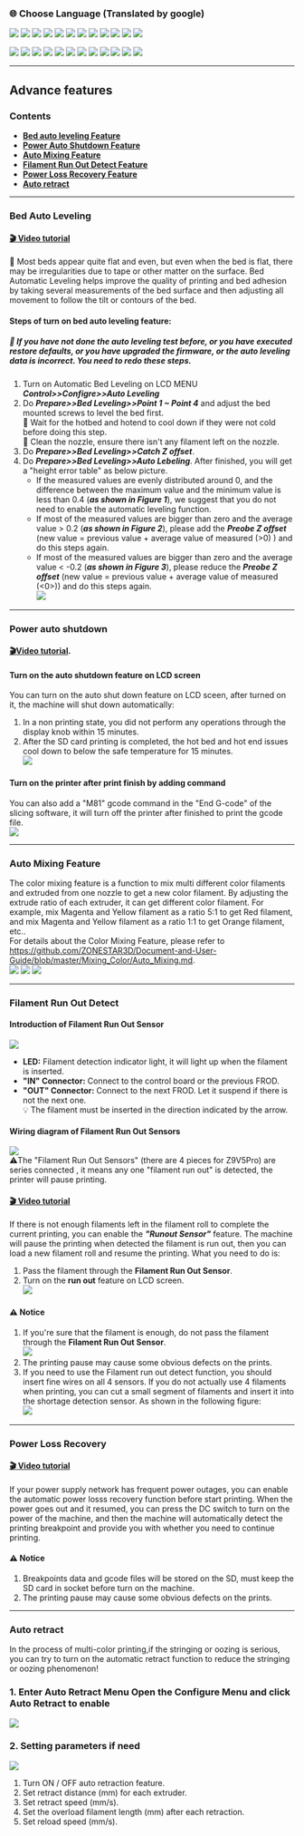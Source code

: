 ### :globe_with_meridians: Choose Language (Translated by google)
[![](../../../lanpic/ES.png)](https://github-com.translate.goog/ZONESTAR3D/Z9/tree/main/Z9V5/Z9V5-MK5/1.Installation_and_User_Guide/Advance_Features.md?_x_tr_sl=en&_x_tr_tl=es)
[![](../../../lanpic/PT.png)](https://github-com.translate.goog/ZONESTAR3D/Z9/tree/main/Z9V5/Z9V5-MK5/1.Installation_and_User_Guide/Advance_Features.md?_x_tr_sl=en&_x_tr_tl=pt)
[![](../../../lanpic/FR.png)](https://github-com.translate.goog/ZONESTAR3D/Z9/tree/main/Z9V5/Z9V5-MK5/1.Installation_and_User_Guide/Advance_Features.md?_x_tr_sl=en&_x_tr_tl=fr)
[![](../../../lanpic/DE.png)](https://github-com.translate.goog/ZONESTAR3D/Z9/tree/main/Z9V5/Z9V5-MK5/1.Installation_and_User_Guide/Advance_Features.md?_x_tr_sl=en&_x_tr_tl=de)
[![](../../../lanpic/IT.png)](https://github-com.translate.goog/ZONESTAR3D/Z9/tree/main/Z9V5/Z9V5-MK5/1.Installation_and_User_Guide/Advance_Features.md?_x_tr_sl=en&_x_tr_tl=it)
[![](../../../lanpic/SW.png)](https://github-com.translate.goog/ZONESTAR3D/Z9/tree/main/Z9V5/Z9V5-MK5/1.Installation_and_User_Guide/Advance_Features.md?_x_tr_sl=en&_x_tr_tl=sv)
[![](../../../lanpic/PL.png)](https://github-com.translate.goog/ZONESTAR3D/Z9/tree/main/Z9V5/Z9V5-MK5/1.Installation_and_User_Guide/Advance_Features.md?_x_tr_sl=en&_x_tr_tl=pl)
[![](../../../lanpic/DK.png)](https://github-com.translate.goog/ZONESTAR3D/Z9/tree/main/Z9V5/Z9V5-MK5/1.Installation_and_User_Guide/Advance_Features.md?_x_tr_sl=en&_x_tr_tl=da)
[![](../../../lanpic/CZ.png)](https://github-com.translate.goog/ZONESTAR3D/Z9/tree/main/Z9V5/Z9V5-MK5/1.Installation_and_User_Guide/Advance_Features.md?_x_tr_sl=en&_x_tr_tl=cs)
[![](../../../lanpic/HR.png)](https://github-com.translate.goog/ZONESTAR3D/Z9/tree/main/Z9V5/Z9V5-MK5/1.Installation_and_User_Guide/Advance_Features.md?_x_tr_sl=en&_x_tr_tl=hr)
[![](../../../lanpic/RO.png)](https://github-com.translate.goog/ZONESTAR3D/Z9/tree/main/Z9V5/Z9V5-MK5/1.Installation_and_User_Guide/Advance_Features.md?_x_tr_sl=en&_x_tr_tl=ro)
[![](../../../lanpic/SK.png)](https://github-com.translate.goog/ZONESTAR3D/Z9/tree/main/Z9V5/Z9V5-MK5/1.Installation_and_User_Guide/Advance_Features.md?_x_tr_sl=en&_x_tr_tl=sk)

[![](../../../lanpic/RU.png)](https://github-com.translate.goog/ZONESTAR3D/Z9/tree/main/Z9V5/Z9V5-MK5/1.Installation_and_User_Guide/Advance_Features.md?_x_tr_sl=en&_x_tr_tl=ru)
[![](../../../lanpic/JP.png)](https://github-com.translate.goog/ZONESTAR3D/Z9/tree/main/Z9V5/Z9V5-MK5/1.Installation_and_User_Guide/Advance_Features.md?_x_tr_sl=en&_x_tr_tl=ja)
[![](../../../lanpic/KR.png)](https://github-com.translate.goog/ZONESTAR3D/Z9/tree/main/Z9V5/Z9V5-MK5/1.Installation_and_User_Guide/Advance_Features.md?_x_tr_sl=en&_x_tr_tl=ko)
[![](../../../lanpic/ID.png)](https://github-com.translate.goog/ZONESTAR3D/Z9/tree/main/Z9V5/Z9V5-MK5/1.Installation_and_User_Guide/Advance_Features.md?_x_tr_sl=en&_x_tr_tl=id)
[![](../../../lanpic/TH.png)](https://github-com.translate.goog/ZONESTAR3D/Z9/tree/main/Z9V5/Z9V5-MK5/1.Installation_and_User_Guide/Advance_Features.md?_x_tr_sl=en&_x_tr_tl=th)
[![](../../../lanpic/VN.png)](https://github-com.translate.goog/ZONESTAR3D/Z9/tree/main/Z9V5/Z9V5-MK5/1.Installation_and_User_Guide/Advance_Features.md?_x_tr_sl=en&_x_tr_tl=vi)
[![](../../../lanpic/IL.png)](https://github-com.translate.goog/ZONESTAR3D/Z9/tree/main/Z9V5/Z9V5-MK5/1.Installation_and_User_Guide/Advance_Features.md?_x_tr_sl=en&_x_tr_tl=iw)
[![](../../../lanpic/SA.png)](https://github-com.translate.goog/ZONESTAR3D/Z9/tree/main/Z9V5/Z9V5-MK5/1.Installation_and_User_Guide/Advance_Features.md?_x_tr_sl=en&_x_tr_tl=ar)
[![](../../../lanpic/TR.png)](https://github-com.translate.goog/ZONESTAR3D/Z9/tree/main/Z9V5/Z9V5-MK5/1.Installation_and_User_Guide/Advance_Features.md?_x_tr_sl=en&_x_tr_tl=tr)
[![](../../../lanpic/GR.png)](https://github-com.translate.goog/ZONESTAR3D/Z9/tree/main/Z9V5/Z9V5-MK5/1.Installation_and_User_Guide/Advance_Features.md?_x_tr_sl=en&_x_tr_tl=el)
[![](../../../lanpic/BR.png)](https://github-com.translate.goog/ZONESTAR3D/Z9/tree/main/Z9V5/Z9V5-MK5/1.Installation_and_User_Guide/Advance_Features.md?_x_tr_sl=en&_x_tr_tl=pt)
[![](../../../lanpic/CN.png)](https://github-com.translate.goog/ZONESTAR3D/Z9/tree/main/Z9V5/Z9V5-MK5/1.Installation_and_User_Guide/Advance_Features.md?_x_tr_sl=en&_x_tr_tl=zh-CN)

----
## Advance features
### Contents
- [**Bed auto leveling Feature**](#a1)
- [**Power Auto Shutdown Feature**](#a2)
- [**Auto Mixing Feature**](#a3)
- [**Filament Run Out Detect Feature**](#a3)
- [**Power Loss Recovery Feature**](#a4)
- [**Auto retract**](#a5)

----
### <a id="a1">Bed Auto Leveling</a>
#### [:clapper: Video tutorial](https://youtu.be/Zoyl6PybsUk)  
:book: Most beds appear quite flat and even, but even when the bed is flat, there may be irregularities due to tape or other matter on the surface. Bed Automatic Leveling helps improve the quality of printing and bed adhesion by taking several measurements of the bed surface and then adjusting all movement to follow the tilt or contours of the bed.   
#### Steps of turn on bed auto leveling feature:
##### :loudspeaker: If you have not done the auto leveling test before, or you have executed restore defaults, or you have upgraded the firmware, or the auto leveling data is incorrect. You need to redo these steps.   
1. Turn on Automatic Bed Leveling on LCD MENU ***Control>>Configre>>Auto Leveling***  
2. Do ***Prepare>>Bed Leveling>>Point 1 ~ Point 4*** and adjust the bed mounted screws to level the bed first.   
:loudspeaker: Wait for the hotbed and hotend to cool down if they were not cold before doing this step.  
:loudspeaker: Clean the nozzle, ensure there isn't any filament left on the nozzle.
3. Do ***Prepare>>Bed Leveling>>Catch Z offset***.
4. Do ***Prepare>>Bed Leveling>>Auto Lebeling***. After finished, you will get a "height error table" as below picture.
    - If the measured values are evenly distributed around 0, and the difference between the maximum value and the minimum value is less than 0.4 (***as shown in Figure 1***), we suggest that you do not need to enable the automatic leveling function.   
    - If most of the measured values are bigger than zero and the average value > 0.2 (***as shown in Figure 2***), please add the ***Preobe Z offset*** (new value = previous value + average value of measured (>0)  ) and do this steps again.
    - If most of the measured values are bigger than zero and the average value < -0.2 (***as shown in Figure 3***), please reduce the ***Preobe Z offset*** (new value = previous value + average value of measured (<0>)) and do this steps again.      
![](./Advance_Features/Bed_leveling_1.jpg)  

----
### <a id="a2">Power auto shutdown</a>
#### [:clapper:Video tutorial](https://youtu.be/SJLpmJL-tG4).
#### Turn on the auto shutdown feature on LCD screen 
You can turn on the auto shut down feature on LCD sceen, after turned on it, the machine will shut down automatically:
1. In a non printing state, you did not perform any operations through the display knob within 15 minutes.
2. After the SD card printing is completed, the hot bed and hot end issues cool down to below the safe temperature for 15 minutes.      
![](./Advance_Features/autoshutdown.jpg)
#### Turn on the printer after print finish by adding command
You can also add a "M81" gcode command in the "End G-code" of the slicing software, it will turn off the printer after finished to print the gcode file.      
![](./Advance_Features/M81.jpg)

----
### <a id="a3">Auto Mixing Feature</a>
The color mixing feature is a function to mix multi different color filaments and extruded from one nozzle to get a new color filament. By adjusting the extrude ratio of each extruder, it can get different color filament. For example, mix Magenta and Yellow filament as a ratio 5:1 to get Red filament, and mix Magenta and Yellow filament as a ratio 1:1 to get Orange filament, etc..    
For details about the Color Mixing Feature, please refer to https://github.com/ZONESTAR3D/Document-and-User-Guide/blob/master/Mixing_Color/Auto_Mixing.md.     
![](./Advance_Features/mix1.jpg) ![](./Advance_Features/mix2.jpg) ![](./Advance_Features/mix3.jpg) 

----
### <a id="a4">Filament Run Out Detect</a>
#### Introduction of Filament Run Out Sensor
![](./Advance_Features/FROD1.jpg)
- **LED:** Filament detection indicator light, it will light up when the filament is inserted.
- **"IN" Connector:** Connect to  the control board or the previous FROD.
- **"OUT" Connector:** Connect to the next FROD. Let it suspend if there is not the next one.   
:bulb:  The filament must be inserted in the direction indicated by the arrow.
#### Wiring diagram of Filament Run Out Sensors
![](./Advance_Features/FRODwiring.jpg)    
:warning:The "Filament Run Out Sensors" (there are 4 pieces for Z9V5Pro) are series connected , it means any one "filament run out" is detected, the printer will pause printing.
#### [:clapper: Video tutorial](https://youtu.be/QCJ-6L6ze1w) 
If there is not enough filaments left in the filament roll to complete the current printing, you can enable the ***"Runout Sensor"*** feature. The machine will pause the printing when detected the filament is run out, then you can load a new filament roll and resume the printing. What you need to do is:    
1. Pass the filament through the **Filament Run Out Sensor**.
2. Turn on the **run out** feature on LCD screen.      
![](./Advance_Features/FROD_Filamentin.png)
#### :warning: Notice
1. If you're sure that the filament is enough, do not pass the filament through the **Filament Run Out Sensor**.         
![](./Advance_Features/FROD_NoFilament.png)     
2. The printing pause may cause some obvious defects on the prints. 
3. If you need to use the Filament run out detect function, you should insert fine wires on all 4 sensors. If you do not actually use 4 filaments when printing, you can cut a small segment of filaments and insert it into the shortage detection sensor. As shown in the following figure:     
![](./Advance_Features/FROD_dummy.png)     

----
### <a id="a5">Power Loss Recovery</a>
#### [:clapper: **Video tutorial**](https://youtu.be/f-PpasByiiE)   
If your power supply network has frequent power outages, you can enable the automatic power losss recovery function before start printing. When the power goes out and it resumed, you can press the DC switch to turn on the power of the machine, and then the machine will automatically detect the printing breakpoint and provide you with whether you need to continue printing.    
#### :warning: Notice 
1. Breakpoints data and gcode files will be stored on the SD, must keep the SD card in socket before turn on the machine.       
2. The printing pause may cause some obvious defects on the prints.    

----
### <a id="a6">Auto retract</a>
In the process of multi-color printing,if the stringing or oozing is serious, you can try to turn on the automatic retract function to reduce the stringing or oozing phenomenon!
### 1. Enter Auto Retract Menu Open the Configure Menu and click Auto Retract to enable 
![](./Advance_Features/retract1.png)
### 2. Setting parameters if need
![](./Advance_Features/retract2.png)
1. Turn ON / OFF auto retraction feature.      
2. Set retract distance (mm) for each extruder. 
3. Set retract speed (mm/s).
4. Set the overload filament length (mm) after each retraction.
5. Set reload speed (mm/s).
